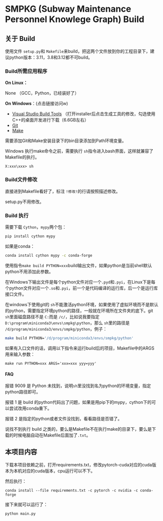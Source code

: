 # SMPKG (Subway Maintenance Personnel Knowlege Graph) Build

## 关于 Build

使用文件 `setup.py`和 `Makefile`来build，把这两个文件放到你的工程目录下，建议python版本：3.11，3.8和3.12都不可build。

### Build所需应用程序

**On Linux：**

None （GCC，Python，已经装好了）

**On Windows**：(点击链接访问w)

- [Visual Studio Build Tools](https://visualstudio.microsoft.com/zh-hant/visual-cpp-build-tools) （打开installer后点击生成工具的修改，勾选使用C++的桌面开发进行下载（6.6GB左右）
- [Git](https://git-scm.com/downloads)
- [Make](https://gnuwin32.sourceforge.net/downlinks/make.php)

需要添加Git和Make安装目录下的bin目录添加到Path环境变量。

Windows 执行make命令之前，需要执行 `sh`指令进入bash界面，这样就兼容了Makefile的执行。

```cmd.exe
X:xxx\xxx> sh
```

### Build文件修改

直接进到Makefile看好了，标注 `!修改!`的行请按照描述修改。

setup.py不用修改。

### Build 执行

需要下载 `Cython`，`mypy`两个包：

```bash
pip install cython mypy
```

如果是conda：

```bash
conda install cython mypy -c conda-forge
```

使用指令`make build PYTHON=xxx`build输出文件，如果python是当前shell默认python不用添加此参数。

在Windows下输出文件是每个python文件对应一个`.pyd`和`.pyi`，在Linux下是每个python文件对应一个`.so`和`.pyi`，前一个是代码编译的运行库，后一个是运行库接口文件。

在windows下使用git的 `sh`不能激活python环境，如果使用了虚拟环境而不是默认的python，需要指定环境python的路径，一般就在环境所在文件夹的底下。git `sh`里面磁盘路径不是 `C:`而是 `/c/`，比如说我要指定 `D:\program\miniconda3\envs\smpkg\python`，那么 `sh`里的路径是 `/d/program/miniconda3/envs/smpkg/python`，例子：

```bash
make build PYTHON='/d/program/miniconda3/envs/smpkg/python'
```

如果有入口文件的话，调用以下指令来运行build后的项目，Makefile中的ARGS用来输入参数：

```
make run PYTHON=xxx ARGS='xxx=xxx yyy=yyy'
```

#### FAQ

报错 9009 是 Python 未找到，说明`sh`里没找到名为python的环境变量，指定python路径即可。

报错 1 是 build 的python代码出了问题，如果是用pip下的mypy，cython下的可以尝试改用conda重下。

报错 2 是指定的python或者文件没找到，看看路径是否错了。

说找不到执行 build 之类的，要么是Makefile不在执行make的目录下，要么是下载的时候电脑自动在Makefile后面加了`.txt`。

## 本项目内容

下载本项目依赖之前，打开requirements.txt，修改pytorch-cuda对应的cuda版本为本机对应的cuda版本，cpu运行可以不下。

然后执行：

```shell
conda install --file requirements.txt -c pytorch -c nvidia -c conda-forge
```

接下来就可以运行了：

```bash
python main.py
```
